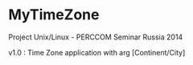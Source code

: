 MyTimeZone
==========

Project Unix/Linux - PERCCOM Seminar Russia 2014

v1.0 : Time Zone application with arg [Continent/City]
